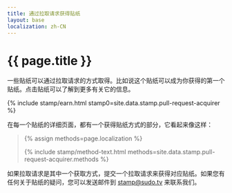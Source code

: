 ```yaml
---
title: 通过拉取请求获得贴纸
layout: base
localization: zh-CN
---
```


# {{ page.title }}

一些贴纸可以通过拉取请求的方式取得。比如说这个贴纸可以成为你获得的第一个贴纸。点击贴纸可以了解到更多有关它的信息。

{% include stamp/earn.html
    stamp0=site.data.stamp.pull-request-acquirer
%}

在每一个贴纸的详细页面，都有一个获得贴纸方式的部分，它看起来像这样：

<blockquote>
{% assign methods=page.localization %}

{% include stamp/method-text.html
    methods=site.data.stamp.pull-request-acquirer.methods
%}
</blockquote>

如果拉取请求是其中一个获取方式，提交一个拉取请求来获得对应贴纸。如果您有任何关于贴纸的疑问，您可以发送邮件到 [stamp@sudo.tv](mailto://stamp@sudo.tv) 来联系我们。
